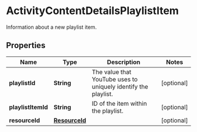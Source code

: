 

# ActivityContentDetailsPlaylistItem

Information about a new playlist item.

## Properties

Name | Type | Description | Notes
------------ | ------------- | ------------- | -------------
**playlistId** | **String** | The value that YouTube uses to uniquely identify the playlist. |  [optional]
**playlistItemId** | **String** | ID of the item within the playlist. |  [optional]
**resourceId** | [**ResourceId**](ResourceId.md) |  |  [optional]



